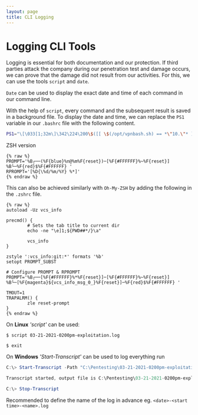 ```yaml
---
layout: page
title: CLI Logging
---
```

# Logging CLI Tools

Logging is essential for both documentation and our protection. If third parties attack the company during our penetration test and damage occurs, we can prove that the damage did not result from our activities. For this, we can use the tools `script` and `date`. 

`Date` can be used to display the exact date and time of each command in our command line. 

With the help of `script`, every command and the subsequent result is saved in a background file. To display the date and time, we can replace the `PS1` variable in our `.bashrc` file with the following content.

```bash
PS1="\[\033[1;32m\]\342\224\200\$([[ \$(/opt/vpnbash.sh) == *\"10.\"* ]] && echo \"[\[\033[1;34m\]\$(/opt/vpnserver.sh)\[\033[1;32m\]]\342\224\200[\[\033[1;37m\]\$(/opt/vpnbash.sh)\[\033[1;32m\]]\342\224\200\")[\[\033[1;37m\]\u\[\033[01;32m\]@\[\033[01;34m\]\h\[\033[1;32m\]]\342\224\200[\[\033[1;37m\]\w\[\033[1;32m\]]\n\[\033[1;32m\]\342\224\224\342\224\200\342\224\200\342\225\274 [\[\e[01;33m\]$(date +%D-%r)\[\e[01;32m\]]\\$ \[\e[0m\]"
```

ZSH version

```shell
{% raw %}
PROMPT='%B┌──(%F{blue}%n@%m%F{reset})─[%F{#FFFFFF}%~%F{reset}]
%B└─%F{red}$%F{#FFFFFF} '
RPROMPT='[%D{\%d/%m/%Y} %*]'
{% endraw %}
```

This can also be achieved similarly with `Oh-My-ZSH` by adding the following in the `.zshrc` file.

```shell
{% raw %}
autoload -Uz vcs_info

precmd() {
        # Sets the tab title to current dir
        echo -ne "\e]1;${PWD##*/}\a"

        vcs_info
}

zstyle ':vcs_info:git:*' formats '%b'
setopt PROMPT_SUBST

# Configure PROMPT & RPROMPT
PROMPT='%B┌──[%F{#FFFFFF}%*%F{reset}]─[%F{#FFFFFF}%~%F{reset}]
%B└─[%F{magenta}${vcs_info_msg_0_}%F{reset}]─%F{red}$%F{#FFFFFF} '

TMOUT=1
TRAPALRM() {
        zle reset-prompt
}
{% endraw %}
```

On **Linux** *'script'* can be used:
````shell
$ script 03-21-2021-0200pm-exploitation.log

$ exit
````

On **Windows** *'Start-Transcript'* can be used to log everything run
```powershell
C:\> Start-Transcript -Path "C:\Pentesting\03-21-2021-0200pm-exploitation.log"

Transcript started, output file is C:\Pentesting\03-21-2021-0200pm-exploitation.log

C:\> Stop-Transcript
```

Recommended to define the name of the log in advance eg. `<date>-<start time>-<name>.log`
